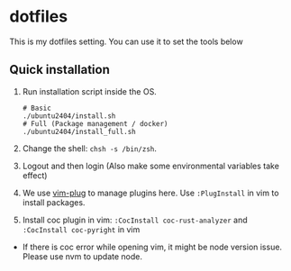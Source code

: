 # dotfiles

This is my dotfiles setting.
You can use it to set the tools below

## Quick installation

1. Run installation script inside the OS.

   ```shell
   # Basic
   ./ubuntu2404/install.sh
   # Full (Package management / docker)
   ./ubuntu2404/install_full.sh
   ```

2. Change the shell: `chsh -s /bin/zsh`.

3. Logout and then login (Also make some environmental variables take effect)

4. We use [vim-plug](https://github.com/junegunn/vim-plug) to manage plugins here. Use `:PlugInstall` in vim to install packages.

5. Install coc plugin in vim: `:CocInstall coc-rust-analyzer` and `:CocInstall coc-pyright` in vim
  - If there is coc error while opening vim, it might be node version issue. Please use nvm to update node.

